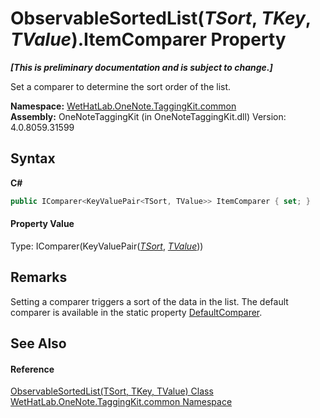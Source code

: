 # ObservableSortedList(*TSort*, *TKey*, *TValue*).ItemComparer Property 
 _**\[This is preliminary documentation and is subject to change.\]**_

Set a comparer to determine the sort order of the list.

**Namespace:**&nbsp;<a href="bcdbab9c-63d1-48a4-6937-af53fb8d9a55">WetHatLab.OneNote.TaggingKit.common</a><br />**Assembly:**&nbsp;OneNoteTaggingKit (in OneNoteTaggingKit.dll) Version: 4.0.8059.31599

## Syntax

**C#**<br />
``` C#
public IComparer<KeyValuePair<TSort, TValue>> ItemComparer { set; }
```


#### Property Value
Type: IComparer(KeyValuePair(<a href="89870249-f56d-ac32-0b8d-d26e5712ecac">*TSort*</a>, <a href="89870249-f56d-ac32-0b8d-d26e5712ecac">*TValue*</a>))

## Remarks
Setting a comparer triggers a sort of the data in the list. The default comparer is available in the static property <a href="8afc2d7b-d919-08a0-5724-1fea1e0acbb1">DefaultComparer</a>.

## See Also


#### Reference
<a href="89870249-f56d-ac32-0b8d-d26e5712ecac">ObservableSortedList(TSort, TKey, TValue) Class</a><br /><a href="bcdbab9c-63d1-48a4-6937-af53fb8d9a55">WetHatLab.OneNote.TaggingKit.common Namespace</a><br />